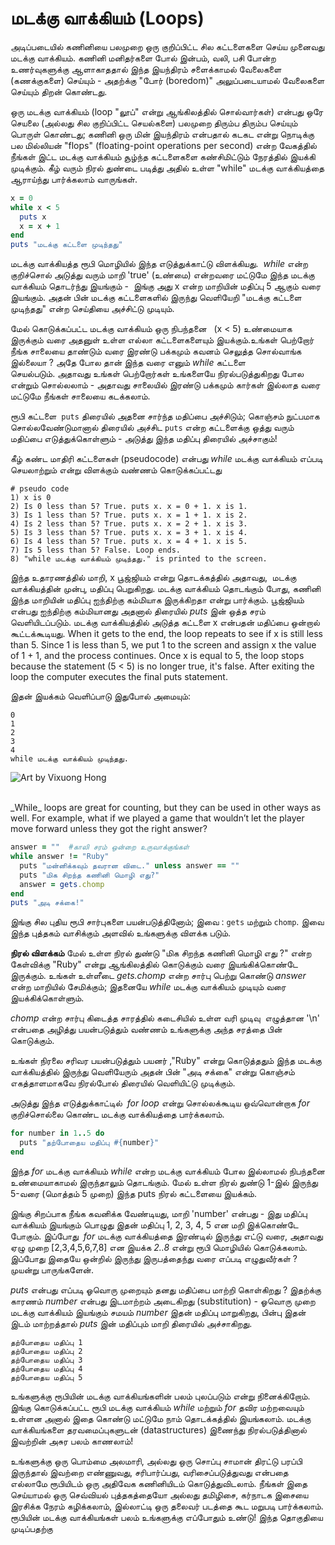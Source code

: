 # மடக்கு வாக்கியம் (Loops)

அடிப்படையில் கணினியை பலமுறை ஒரு குறிப்பிட்ட சில கட்டளைகளை செய்ய முனைவது மடக்கு வாக்கியம். கணினி மனிதர்களை போல் இன்பம், வலி, பசி போன்ற உணர்வுகளுக்கு ஆளாகாததால் இந்த இயந்திரம் சளைக்காமல் வேலைகளை (கணக்குகளை) செய்யும் - அதற்க்கு "போர் (boredom)" அலுப்படையாமல் வேலைகளை செய்யும் திறன் கொண்டது.

ஒரு மடக்கு வாக்கியம் (loop "லூப்" என்று ஆங்கிலத்தில் சொல்வார்கள்) என்பது ஒரே செயலை (அல்லது சில குறிப்பிட்ட செயல்களை) பலமுறை திரும்ப திரும்ப செய்யும் பொருள் கொண்டது; கணினி ஒரு மின் இயந்திரம் என்பதால் கடகட என்று நொடிக்கு பல மில்லியன் "flops" (floating-point operations per second) என்ற வேகத்தில் நீங்கள் இட்ட மடக்கு வாக்கியம் சூழ்ந்த கட்டளைகளை கண்சிமிட்டும் நேரத்தில் இயக்கி முடிக்கும். கீழ் வரும் நிரல் துண்டை படித்து அதில் உள்ள "while" மடக்கு வாக்கியத்தை ஆராய்ந்து பார்க்கலாம் வாருங்கள்.

```ruby
x = 0
while x < 5
  puts x
  x = x + 1
end
puts "மடக்கு கட்டளை முடிந்தது"
```

 மடக்கு வாக்கியத்த ரூபி மொழியில் இந்த எடுத்துக்காட்டு விளக்கியது.  _while_ என்ற குறிச்சொல் அடுத்து வரும் மாறி 'true' (உண்மை) என்றவரை மட்டுமே இந்த மடக்கு வாக்கியம் தொடர்ந்து இயங்கும் -  இங்கு அது 
 x என்ற மாறியின் மதிப்பு 5 ஆகும் வரை இயங்கும். அதன் பின் மடக்கு கட்டளைகளில் இருந்து வெளியேறி 
 "மடக்கு கட்டளை முடிந்தது" என்ற செய்தியை அச்சிட்டு முடியும்.

மேல் கொடுக்கப்பட்ட மடக்கு வாக்கியம் ஒரு நிபந்தனை  
(x < 5)
உண்மையாக இருக்கும் வரை அதனுள் உள்ள எல்லா கட்டளைகளையும் இயக்கும்.உங்கள் பெற்றோர் நீங்க சாலையை தாண்டும் வரை இரண்டு பக்கமும் கவனம் செலுத்த சொல்வாங்க இல்லையா ? அதே போல தான் இந்த வரை எனும் _while_ கட்டளை செயல்படும். அதாவது உங்கள் பெற்றோர்கள் உங்களையே நிரல்படுத்துகிறது 
போல என்றும் சொல்லலாம் - அதாவது சாலையில் இரண்டு பக்கமும் கார்கள் இல்லாத வரை மட்டுமே நீங்கள் சாலையை கடக்கலாம்.

ரூபி கட்டளை  `puts` திரையில் அதனை சார்ந்த மதிப்பை அச்சிடும்; கொஞ்சம் நுட்பமாக சொல்லவேண்டுமானால் திரையில் அச்சிட 
`puts` என்ற கட்டளைக்கு ஒத்து வரும் மதிப்பை எடுத்துக்கொள்ளும் - அடுத்து இந்த மதிப்பு திரையில் அச்சாகும்!

கீழ் கண்ட மாதிரி கட்டளைகள் (pseudocode) என்பது _while_ மடக்கு வாக்கியம் எப்படி செயலாற்றும் என்று விளக்கும் வண்ணம் கொடுக்கப்பட்டது
```
# pseudo code
1) x is 0
2) Is 0 less than 5? True. puts x. x = 0 + 1. x is 1.
3) Is 1 less than 5? True. puts x. x = 1 + 1. x is 2.
4) Is 2 less than 5? True. puts x. x = 2 + 1. x is 3.
5) Is 3 less than 5? True. puts x. x = 3 + 1. x is 4.
6) Is 4 less than 5? True. puts x. x = 4 + 1. x is 5.
7) Is 5 less than 5? False. Loop ends.
8) "while மடக்கு வாக்கியம் முடிந்தது." is printed to the screen.
```

இந்த உதாரணத்தில் மாறி, x பூஜ்ஜியம் என்று தொடக்கத்தில் அதாவது,  மடக்கு வாக்கியத்தின் முன்பு, மதிப்பு பெறுகிறது. மடக்கு வாக்கியம் தொடங்கும் போது, கணினி இந்த மாறியின் மதிப்பு ஐந்திற்கு கம்மியாக இருக்கிறதா என்று பார்க்கும். பூஜ்ஜியம் என்பது ஐந்திற்கு கம்மியானது அதனால் திரையில் _puts_ இன் ஒத்த சரம் வெளியிடப்படும். மடக்கு வாக்கியத்தில் அடுத்த கட்டளை x என்பதன்
மதிப்பை ஒன்றால் கூட்டக்கூடியது.
When it gets to the end, the loop repeats to see if x is still less than 5. Since 1 is less than 5, we put 1 to the screen and assign x the value of 1 + 1, and the process continues. Once x is equal to 5, the loop stops because the statement (5 < 5) is no longer true, it's false. After exiting the loop the computer executes the final puts statement.

இதன் இயக்கம் வெளிப்பாடு இதுபோல் அமையும்:

```
0
1
2
3
4
while மடக்கு வாக்கியம் முடிந்தது.
```

![Art by Vixuong Hong](http://rubykin.com/images/roller-coaster.png)

<br />
_While_ loops are great for counting, but they can be used in other ways as well. For example, what if we played a game that wouldn’t let the player move forward unless they got the right answer?

```ruby
answer = ""  #காலி சரம் ஒன்றை உருவாக்குங்கள் 
while answer != "Ruby"
  puts "மன்னிக்கவும் தவரான விடை." unless answer == ""
  puts "மிக சிறந்த கணினி மொழி எது?"
  answer = gets.chomp
end
puts "அடி சக்கை!"
```
இங்கு சில புதிய ரூபி சார்புகளை பயன்படுத்தினோம்; இவை : `gets` மற்றும் `chomp`. இவை இந்த புத்தகம் வாசிக்கும் அளவில் உங்களுக்கு விளக்க படும்.

**நிரல் விளக்கம்** 
மேல் உள்ள நிரல் துண்டு "மிக சிறந்த கணினி மொழி எது ?" என்ற கேள்விக்கு "Ruby" என்று ஆங்கிலத்தில் கொடுக்கும் வரை இயங்கிக்கொண்டே இருக்கும். உங்கள் உள்ளீடை _gets.chomp_ என்ற சார்பு பெற்று கொண்டு _answer_ என்ற மாறியில் சேமிக்கும்; இதனையே _while_ மடக்கு வாக்கியம் முடியும் வரை இயக்கிக்கொள்ளும்.

_chomp_ என்ற சார்பு கிடைத்த சாரத்தில் கடைசியில் உள்ள வரி முடிவு  எழுத்தான '\n' என்பதை 
அழித்து பயன்படுத்தும் வண்ணம் உங்களுக்கு அந்த சரத்தை பின் கொடுக்கும்.

உங்கள் நிரலை சரிவர  பயன்படுத்தும் பயனர் ,"Ruby" என்று கொடுத்ததும் இந்த மடக்கு வாக்கியத்தில் இருந்து வெளியேரும்
அதன் பின் "அடி சக்கை" என்று கொஞ்சம் எகத்தாளமாகவே நிரல்போல் திரையில் வெளியிட்டு முடிக்கும். 

அடுத்து இந்த எடுத்துக்காட்டில்  _for loop_ என்று சொல்லக்கூடிய ஒவ்வொன்றாக _for_ குறிச்சொல்லை கொண்ட மடக்கு வாக்கியத்தை பார்க்கலாம்.

```ruby
for number in 1..5 do
  puts "தற்போதைய மதிப்பு #{number}"
end
```

இந்த _for_ மடக்கு வாக்கியம் _while_ என்ற மடக்கு வாக்கியம் போல இல்லாமல் நிபந்தனை உண்மையாகாமல் இருந்தாலும் தொடங்கும். மேல் உள்ள நிரல் துண்டு 1-இல் இருந்து 5-வரை (மொத்தம் 5 முறை) இந்த puts நிரல் கட்டளையை இயக்கம். 

 இங்கு சிறப்பாக நீங்க கவனிக்க வேண்டியது, மாறி 'number' என்பது -
 இது மதிப்பு வாக்கியம் இயங்கும் பொழுது இதன் மதிப்பு 1, 2, 3, 4, 5 என மறி இக்கொண்டே
 போகும். இப்போது  _for_ மடக்கு வாக்கியத்தை இரண்டில் இருந்து எட்டு வரை, அதாவது ஏழு முறை [2,3,4,5,6,7,8] என இயக்க _2..8_ என்று ரூபி மொழியில் கொடுக்கலாம். இப்போது இதையே ஒன்றில் இருந்து இருபத்தைந்து வரை எப்படி எழுதுவீர்கள் 
 ? முயன்று பாருங்களேன்.
 
 _puts_ என்பது எப்படி ஓவொரு முறையும் தனது மதிப்பை மாற்றி கொள்கிறது ? இதற்க்கு காரணம் _number_ என்பது இடமாற்றம் அடைகிறது (substitution) - ஓவொரு முறை மடக்கு வாக்கியம் இயங்கும் சமயம் _number_ இதன் மதிப்பு மாறுகிறது, பின்பு இதன் இடம் மாற்றத்தால் _puts_ இன் மதிப்பும் மாறி திரையில் அச்சாகிறது.
```
தற்போதைய மதிப்பு 1
தற்போதைய மதிப்பு 2
தற்போதைய மதிப்பு 3
தற்போதைய மதிப்பு 4
தற்போதைய மதிப்பு 5
```

உங்களுக்கு ரூபியின் மடக்கு வாக்கியங்களின் பலம் புலப்படும் என்று நினைக்கிறோம். இங்கு கொடுக்கப்பட்ட ரூபி மடக்கு வாக்கியம் _while_ மற்றும் _for_ தவிர மற்றவையும் உள்ளன அனால் இதை கொண்டு மட்டுமே நாம் தொடக்கத்தில் இயங்கலாம். மடக்கு வாக்கியங்களை தரவமைப்புகளுடன் (datastructures) இணைந்து நிரல்படுத்தினால் இவற்றின் அசுர பலம் காணலாம்!

உங்களுக்கு ஒரு பொம்மை அலமாரி, அல்லது ஒரு சொப்பு சாமான் திரட்டு பரப்பி இருந்தால் இவற்றை எண்ணுவது, சரிபார்ப்பது, வரிசைப்படுத்துவது என்பதை எல்லாமே ரூபியிடம் ஒரு 
அதிவேக கணினியிடம் கொடுத்துவிடலாம். நீங்கள் இதை செய்யாமல் ஒரு செவ்வியல் புத்தகத்தையோ அல்லது தமிழிசை, கர்நாடக 
இசையை இரசிக்க நேரம் கழிக்கலாம், இல்லாட்டி ஒரு தலைவர் படத்தை கூட மறுபடி பார்க்கலாம். ரூபியின் மடக்கு வாக்கியங்கள் பலம் உங்களுக்கு எப்போதும் உண்டு! இந்த தொகுதியை முடிப்பதற்கு  

<div style="height:30px;"></div>
